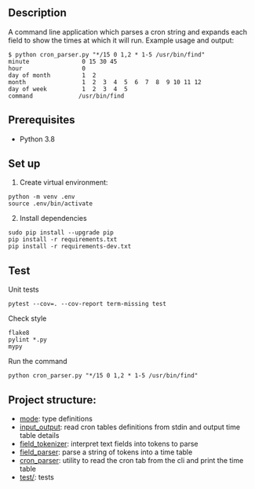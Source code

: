 ## Description
A command line application which parses a cron string and expands each field to show the times at which it will run. Example usage and output:

```
$ python cron_parser.py "*/15 0 1,2 * 1-5 /usr/bin/find"
minute               0 15 30 45
hour                 0
day of month         1  2
month                1  2  3  4  5  6  7  8  9 10 11 12
day of week          1  2  3  4  5
command             /usr/bin/find
```

## Prerequisites
- Python 3.8

## Set up

1. Create virtual environment:

```shell
python -m venv .env
source .env/bin/activate
```

2. Install dependencies
```shell
sudo pip install --upgrade pip
pip install -r requirements.txt
pip install -r requirements-dev.txt
```

## Test

Unit tests
```shell
pytest --cov=. --cov-report term-missing test
```

Check style
```shell
flake8
pylint *.py
mypy
```

Run the command
```shell
python cron_parser.py "*/15 0 1,2 * 1-5 /usr/bin/find"
```

## Project structure:
- [mode](model.py): type definitions
- [input_output](input_output.py): read cron tables definitions from stdin and output time table details
- [field_tokenizer](field_tokenizer.py): interpret text fields into tokens to parse
- [field_parser](field_parser.py): parse a string of tokens into a time table
- [cron_parser](cron_parser.py): utility to read the cron tab from the cli and print the time table
- [test/](test/): tests
